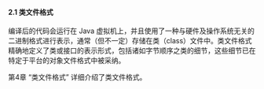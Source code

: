 #### 2.1 类文件格式

编译后的代码会运行在 Java 虚拟机上，并且使用了一种与硬件及操作系统无关的二进制格式进行表示，通常（但不一定）存储在类（class）文件中。类文件格式精确地定义了类或接口的表示形式，包括诸如字节顺序之类的细节，这些细节已在特定于平台的对象文件格式中被采纳。

第4章 “类文件格式” 详细介绍了类文件格式。